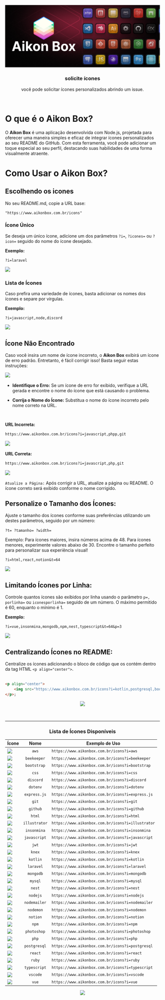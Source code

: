 


<img src="https://github.com/Cleber-Sanches/Aikon-box/blob/main/.github/banner.svg"/>



<div align="center">
 
 ### solicite ícones

você pode solicitar ícones personalizados abrindo um issue.
</div>

<br/>

# O que é o Aikon Box?
O **Aikon Box** é uma aplicação desenvolvida com Node.js, projetada para oferecer uma maneira simples e eficaz de integrar ícones personalizados ao seu README do GitHub. Com esta ferramenta, você pode adicionar um toque especial ao seu perfil, destacando suas habilidades de uma forma visualmente atraente.

# Como Usar o Aikon Box?
## Escolhendo os icones
No seu README.md, copie a URL base: 
```plaintext
"https://www.aikonbox.com.br/icons"
```

### Ícone Único
Se deseja um único ícone, adicione um dos parâmetros `?i=`, `?icones=` ou `?icon=` seguido do nome do ícone desejado. 

**Exemplo:**
``` plaintext
?i=laravel
```
![](https://www.aikonbox.com.br/icons?i=laravel)

### Lista de Ícones
Caso prefira uma variedade de ícones, basta adicionar os nomes dos ícones e separe por vírgulas. 

**Exemplo:**
``` plaintext
?i=javascript,node,discord
```

![](https://www.aikonbox.com.br/icons?i=javascript,nodejs,discord)

## Ícone Não Encontrado

Caso você insira um nome de ícone incorreto, o **Aikon Box** exibirá um ícone de erro padrão. Entretanto, é fácil corrigir isso! Basta seguir estas instruções:

![](https://www.aikonbox.com.br/icons?i=e)


-  **Identifique o Erro:** Se um ícone de erro for exibido, verifique a URL gerada e encontre o nome do ícone que está causando o problema.

- **Corrija o Nome do Ícone:** Substitua o nome do ícone incorreto pelo nome correto na URL. 

<br>


**URL Incorreta:** <br>
```html 
https://www.aikonbox.com.br/icons?i=javascript,phpp,git
```
![](https://www.aikonbox.com.br/icons?i=javascript,phpp,git)

**URL Correta:**  <br>
```html
https://www.aikonbox.com.br/icons?i=javascript,php,git
```
![](https://www.aikonbox.com.br/icons?i=javascript,php,git)
<br>

 `Atualize a Página:` Após corrigir a URL, atualize a página ou README. O ícone correto será exibido conforme o nome corrigido.


## Personalize o Tamanho dos Ícones:

Ajuste o tamanho dos ícones conforme suas preferências utilizando um destes parâmetros, seguido por um número:

`
?t=
?tamanho=
?width=
`

Exemplo: Para ícones maiores, insira números acima de 48. Para ícones menores, experimente valores abaixo de 30. Encontre o tamanho perfeito para personalizar sua experiência visual!

``` plaintext
?i=html,react,notion&t=64
```

![](https://www.aikonbox.com.br/icons?i=html,react,notion&t=64)

## Limitando Ícones por Linha:

Controle quantos ícones são exibidos por linha usando o parâmetro `p=,` `porlinha=` ou `iconesporlinha=` seguido de um número. O máximo permitido é 60, enquanto o mínimo é 1.

**Exemplo:**

```plaintext
?i=vue,insonmina,mongodb,npm,nest,typescript&t=64&p=3
```
![](https://www.aikonbox.com.br/icons?i=vue,mysql,css,beekeeper,vscode,express.js&t=64&p=3)

## Centralizando Ícones no README:

Centralize os ícones adicionando o bloco de código que os contém dentro da tag HTML `<p align="center">`.

```html

<p align="center">
    <img src="https://www.aikonbox.com.br/icons?i=kotlin,postgresql,bootstrap,nodemon,ruby&t=53" />
</p>;
```
<p align="center">
    <img src="https://www.aikonbox.com.br/icons?i=kotlin,postgresql,bootstrap,nodemon,ruby&t=53" />
</p>

<br>
<hr>
<div align="center">

### Lista de Ícones Disponíveis

| Ícone | Nome | Exemplo de Uso |
|-------|------|------|
| <img align="center" src="https://www.aikonbox.com.br/icons?i=aws"/>|<div align="center">`aws`</div>| ```https://www.aikonbox.com.br/icons?i=aws```|
| <img align="center" src="https://www.aikonbox.com.br/icons?i=beekeeper"/>|<div align="center">`beekeeper`</div>| ```https://www.aikonbox.com.br/icons?i=beekeeper```|
| <img align="center" src="https://www.aikonbox.com.br/icons?i=bootstrap"/>|<div align="center">`bootstrap`</div>| ```https://www.aikonbox.com.br/icons?i=bootstrap```|
| <img align="center" src="https://www.aikonbox.com.br/icons?i=css"/>|<div align="center">`css`</div>| ```https://www.aikonbox.com.br/icons?i=css```|
| <img align="center" src="https://www.aikonbox.com.br/icons?i=discord"/>|<div align="center">`discord`</div>| ```https://www.aikonbox.com.br/icons?i=discord```|
| <img align="center" src="https://www.aikonbox.com.br/icons?i=dotenv"/>|<div align="center">`dotenv`</div>| ```https://www.aikonbox.com.br/icons?i=dotenv```|
| <img align="center" src="https://www.aikonbox.com.br/icons?i=express.js"/>|<div align="center">`express.js`</div>| ```https://www.aikonbox.com.br/icons?i=express.js```|
| <img align="center" src="https://www.aikonbox.com.br/icons?i=git"/>|<div align="center">`git`</div>| ```https://www.aikonbox.com.br/icons?i=git```|
| <img align="center" src="https://www.aikonbox.com.br/icons?i=github"/>|<div align="center">`github`</div>| ```https://www.aikonbox.com.br/icons?i=github```|
| <img align="center" src="https://www.aikonbox.com.br/icons?i=html"/>|<div align="center">`html`</div>| ```https://www.aikonbox.com.br/icons?i=html```|
| <img align="center" src="https://www.aikonbox.com.br/icons?i=illustrator"/>|<div align="center">`illustrator`</div>| ```https://www.aikonbox.com.br/icons?i=illustrator```|
| <img align="center" src="https://www.aikonbox.com.br/icons?i=insonmina"/>|<div align="center">`insonmina`</div>| ```https://www.aikonbox.com.br/icons?i=insonmina```|
| <img align="center" src="https://www.aikonbox.com.br/icons?i=javascript"/>|<div align="center">`javascript`</div>| ```https://www.aikonbox.com.br/icons?i=javascript```|
| <img align="center" src="https://www.aikonbox.com.br/icons?i=jwt"/>|<div align="center">`jwt`</div>| ```https://www.aikonbox.com.br/icons?i=jwt```|
| <img align="center" src="https://www.aikonbox.com.br/icons?i=knex"/>|<div align="center">`knex`</div>| ```https://www.aikonbox.com.br/icons?i=knex```|
| <img align="center" src="https://www.aikonbox.com.br/icons?i=kotlin"/>|<div align="center">`kotlin`</div>| ```https://www.aikonbox.com.br/icons?i=kotlin```|
| <img align="center" src="https://www.aikonbox.com.br/icons?i=laravel"/>|<div align="center">`laravel`</div>| ```https://www.aikonbox.com.br/icons?i=laravel```|
| <img align="center" src="https://www.aikonbox.com.br/icons?i=mongodb"/>|<div align="center">`mongodb`</div>| ```https://www.aikonbox.com.br/icons?i=mongodb```|
| <img align="center" src="https://www.aikonbox.com.br/icons?i=mysql"/>|<div align="center">`mysql`</div>| ```https://www.aikonbox.com.br/icons?i=mysql```|
| <img align="center" src="https://www.aikonbox.com.br/icons?i=nest"/>|<div align="center">`nest`</div>| ```https://www.aikonbox.com.br/icons?i=nest```|
| <img align="center" src="https://www.aikonbox.com.br/icons?i=nodejs"/>|<div align="center">`nodejs`</div>| ```https://www.aikonbox.com.br/icons?i=nodejs```|
| <img align="center" src="https://www.aikonbox.com.br/icons?i=nodemailer"/>|<div align="center">`nodemailer`</div>| ```https://www.aikonbox.com.br/icons?i=nodemailer```|
| <img align="center" src="https://www.aikonbox.com.br/icons?i=nodemon"/>|<div align="center">`nodemon`</div>| ```https://www.aikonbox.com.br/icons?i=nodemon```|
| <img align="center" src="https://www.aikonbox.com.br/icons?i=notion"/>|<div align="center">`notion`</div>| ```https://www.aikonbox.com.br/icons?i=notion```|
| <img align="center" src="https://www.aikonbox.com.br/icons?i=npm"/>|<div align="center">`npm`</div>| ```https://www.aikonbox.com.br/icons?i=npm```|
| <img align="center" src="https://www.aikonbox.com.br/icons?i=photoshop"/>|<div align="center">`photoshop`</div>| ```https://www.aikonbox.com.br/icons?i=photoshop```|
| <img align="center" src="https://www.aikonbox.com.br/icons?i=php"/>|<div align="center">`php`</div>| ```https://www.aikonbox.com.br/icons?i=php```|
| <img align="center" src="https://www.aikonbox.com.br/icons?i=postgresql"/>|<div align="center">`postgresql`</div>| ```https://www.aikonbox.com.br/icons?i=postgresql```|
| <img align="center" src="https://www.aikonbox.com.br/icons?i=react"/>|<div align="center">`react`</div>| ```https://www.aikonbox.com.br/icons?i=react```|
| <img align="center" src="https://www.aikonbox.com.br/icons?i=ruby"/>|<div align="center">`ruby`</div>| ```https://www.aikonbox.com.br/icons?i=ruby```|
| <img align="center" src="https://www.aikonbox.com.br/icons?i=typescript"/>|<div align="center">`typescript`</div>| ```https://www.aikonbox.com.br/icons?i=typescript```|
| <img align="center" src="https://www.aikonbox.com.br/icons?i=vscode"/>|<div align="center">`vscode`</div>| ```https://www.aikonbox.com.br/icons?i=vscode```|
| <img align="center" src="https://www.aikonbox.com.br/icons?i=vue"/>|<div align="center">`vue`</div>| ```https://www.aikonbox.com.br/icons?i=vue```|
</div>


<div  align="center" >
 <img src="https://api.visitorbadge.io/api/combined?path=https%3A%2F%2Fgithub.com%2FCleber-Sanches%2FAikon-box&label=Views&labelColor=%23697689&countColor=%232ccce4&style=flat" />
</div>
